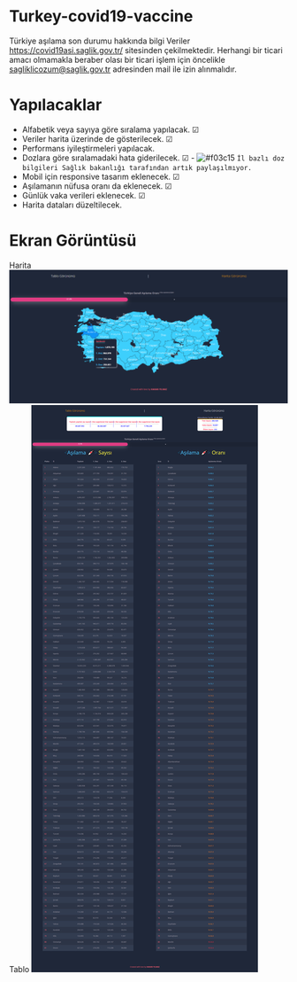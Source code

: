 # Turkey-covid19-vaccine
Türkiye aşılama son durumu hakkında bilgi
Veriler https://covid19asi.saglik.gov.tr/ sitesinden çekilmektedir. Herhangi bir ticari amacı olmamakla beraber olası bir ticari işlem için öncelikle sagliklicozum@saglik.gov.tr adresinden mail ile izin alınmalıdır.

# Yapılacaklar
- Alfabetik veya sayıya göre sıralama yapılacak. &#9745;
- Veriler harita üzerinde de gösterilecek.  &#9745;
- Performans iyileştirmeleri yapılacak. 
- Dozlara göre sıralamadaki hata giderilecek.  &#9745;  -  ![#f03c15](https://via.placeholder.com/15/f03c15/000000?text=+) `İl bazlı doz bilgileri Sağlık bakanlığı tarafından artık paylaşılmıyor.` 
- Mobil için responsive tasarım eklenecek.  &#9745;
- Aşılamanın nüfusa oranı da eklenecek.  &#9745;
- Günlük vaka verileri eklenecek.  &#9745;
- Harita dataları düzeltilecek.

# Ekran Görüntüsü
Harita
![Title](https://github.com/HakanYilmazzz/Turkey-covid19-vaccine/blob/main/asi2.png)
Tablo
![Title](https://github.com/HakanYilmazzz/Turkey-covid19-vaccine/blob/main/asi.png)


